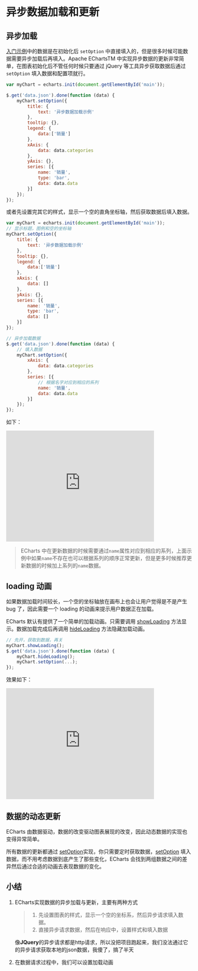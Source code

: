 # 异步数据加载和更新

## 异步加载

[入门示例](https://echarts.apache.org/zh/tutorial.html#getting-started)中的数据是在初始化后 `setOption` 中直接填入的，但是很多时候可能数据需要异步加载后再填入。Apache EChartsTM 中实现异步数据的更新非常简单，在图表初始化后不管任何时候只要通过 jQuery 等工具异步获取数据后通过 `setOption` 填入数据和配置项就行。

```js
var myChart = echarts.init(document.getElementById('main'));

$.get('data.json').done(function (data) {
    myChart.setOption({
        title: {
            text: '异步数据加载示例'
        },
        tooltip: {},
        legend: {
            data:['销量']
        },
        xAxis: {
            data: data.categories
        },
        yAxis: {},
        series: [{
            name: '销量',
            type: 'bar',
            data: data.data
        }]
    });
});
```

或者先设置完其它的样式，显示一个空的直角坐标轴，然后获取数据后填入数据。

```js
var myChart = echarts.init(document.getElementById('main'));
// 显示标题，图例和空的坐标轴
myChart.setOption({
    title: {
        text: '异步数据加载示例'
    },
    tooltip: {},
    legend: {
        data:['销量']
    },
    xAxis: {
        data: []
    },
    yAxis: {},
    series: [{
        name: '销量',
        type: 'bar',
        data: []
    }]
});

// 异步加载数据
$.get('data.json').done(function (data) {
    // 填入数据
    myChart.setOption({
        xAxis: {
            data: data.categories
        },
        series: [{
            // 根据名字对应到相应的系列
            name: '销量',
            data: data.data
        }]
    });
});
```

如下：

<iframe data-src="https://echarts.apache.org/examples/zh/view.html?c=doc-example/tutorial-async&amp;edit=1&amp;reset=1" width="400" height="300" __idm_frm__="249" class="loaded" src="https://echarts.apache.org/examples/zh/view.html?c=doc-example/tutorial-async&amp;edit=1&amp;reset=1" data-was-processed="true" style="box-sizing: border-box; border: none; display: block; margin-top: 5px; max-width: 100%;"></iframe>

> ECharts 中在更新数据的时候需要通过`name`属性对应到相应的系列，上面示例中如果`name`不存在也可以根据系列的顺序正常更新，但是更多时候推荐更新数据的时候加上系列的`name`数据。

## loading 动画

如果数据加载时间较长，一个空的坐标轴放在画布上也会让用户觉得是不是产生 bug 了，因此需要一个 loading 的动画来提示用户数据正在加载。

ECharts 默认有提供了一个简单的加载动画。只需要调用 [showLoading](https://echarts.apache.org/zh/api.html#echartsInstance.showLoading) 方法显示。数据加载完成后再调用 [hideLoading](https://echarts.apache.org/zh/api.html#echartsInstance.hideLoading) 方法隐藏加载动画。

```js
// 先开，获取到数据，再关
myChart.showLoading();
$.get('data.json').done(function (data) {
    myChart.hideLoading();
    myChart.setOption(...);
});
```

效果如下：

<iframe data-src="https://echarts.apache.org/examples/zh/view.html?c=doc-example/tutorial-loading&amp;edit=1&amp;reset=1" width="400" height="300" __idm_frm__="250" class="loaded" src="https://echarts.apache.org/examples/zh/view.html?c=doc-example/tutorial-loading&amp;edit=1&amp;reset=1" data-was-processed="true" style="box-sizing: border-box; border: none; display: block; margin-top: 5px; max-width: 100%;"></iframe>

## 数据的动态更新

ECharts 由数据驱动，数据的改变驱动图表展现的改变，因此动态数据的实现也变得异常简单。

所有数据的更新都通过 [setOption](https://echarts.apache.org/zh/tutorial.html#api.html#echartsInstance.setOption)实现，你只需要定时获取数据，[setOption](https://echarts.apache.org/zh/tutorial.html#api.html#echartsInstance.setOption) 填入数据，而不用考虑数据到底产生了那些变化，ECharts 会找到两组数据之间的差异然后通过合适的动画去表现数据的变化。

## 小结

1. ECharts实现数据的异步加载与更新，主要有两种方式

   > 1. 先设置图表的样式，显示一个空的坐标系，然后异步请求填入数据。
   > 2. 直接异步请求数据，然后在响应中，设置样式和填入数据

   像**JQuery**的异步请求都是http请求，所以没把项目跑起来，我们没法通过它的异步请求获取本地的json数据，我傻了，搞了半天

2. 在数据请求过程中，我们可以设置加载动画